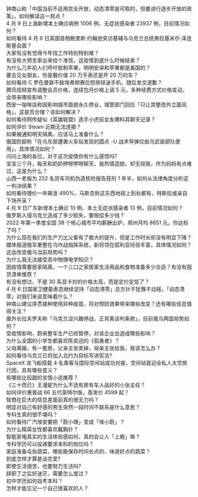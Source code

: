 钟南山称「中国当前不适用完全开放，动态清零是可取的，但要进行逐步开放的政策」，如何解读这一观点？  
4 月 9 日上海新增本土确诊病例 1006 例、无症状感染者 23937 例，目前情况如何？  
如何看待 4 月 9 日英国首相鲍里斯·约翰逊突访基辅与乌克兰总统弗拉基米尔·泽连斯基会面？  
大家有没有觉得今年找工作特别特别难？  
有没有大预言家出来给个准信，这疫情到底什么时候结束？  
为什么几年前人们呼吁抵制苹果，明明安卓和苹果都是美国的？  
要去见女朋友，你是戴价值 20 万手表还是开 20 万的车？  
如何看待 C 罗在曼联不敌埃弗顿赛后怒摔球迷手机，随后发文道歉？  
腾讯视频宣布调整会员价格，连续包月价格上调 5 元，多种续费方式价格变动，会带来哪些影响？  
西安一咖啡店称因影响城市面貌永久停业，城管部门回应「只让其整改外立面风格」，这是否合理？该如何解决？  
如何看待网传疑似《英雄联盟》选手小虎前女友爆料其聊天记录？  
如何评价 Steam 近期无法连接？  
如果被通知明天隔离，应该马上准备什么？  
俄国防部称「在乌东部遭袭火车站发现的圆点 -U 战术导弹仅由乌武装部队使用」，具体情况如何？  
问问上海的各位，对于这次疫情你有什么感悟吗?  
宝宝三个月，每天和奶奶咿呀咿呀聊天，我热情逗她，却无视我，作为妈妈有点难过，这是为什么？  
山西一老板为 252 名货车司机伪造核检报告获刑 1 年半，如何从法律角度分析这一判决结果？  
如何看待锂价一年飙涨 490%，马斯克称这东西地球上到处都有，特斯拉或亲自下场开采？  
4 月 9 日广东新增本土确诊 10 例、本土无症状感染者 13 例，目前情况如何？  
俄罗斯入侵乌克兰造成了多少损失，要赔偿多少钱？  
2022 年第一季度全国 38 个核心城市平均薪酬出炉，郑州月均 8651 元，你达标了吗？  
为什么现在我们的生产力比父辈有了极大的提升，但是工作时长却没有明显下降？  
媒体报道俄军重整在乌作战指挥系统，新将领在叙利亚经验丰富，具体情况如何？这会改变俄乌当前局势吗？  
为什么我无法接受高中物理电学知识？  
因疫情需要居家隔离，一个三口之家居家生活用品和食物准备多少合适？有没有囤货清单推荐？  
有没有想过，不是 30 系显卡炒的价格太高，而是定价定低了？  
4 月 6 日国家卫健委表态继续坚持「动态清零」总方针不犹豫不动摇，「动态清零」对我们来说意味着什么？  
钟南山建议序贯接种使用异种疫苗，将对预防效果带来哪些改变？还有哪些信息值得关注？  
俄外长拉夫罗夫称「乌克兰没兴趣停战，正背离谈判条款」，目前俄乌两国局势如何？  
受疫情影响，蔚来整车生产已经暂停，对该企业会造成哪些影响？  
为什么全国的小学生都喜欢陈奕迅的《孤勇者》？  
父母离婚，有一套房，父亲主张卖掉，母亲主张给我，我该怎么办？  
如何看待乌克兰已将加入北约为目标写进宪法?  
SpaceX 龙飞船搭载 4 名乘客与国际空间站成功对接，空间站首迎全私人太空旅行团，具有哪些意义？  
有哪些比较甜的言情小说推荐？  
《三十而已》王漫妮为什么不选有房有车人品好的小张主任？  
如何评价惠普战 66 五代英特尔版，首发价 4599 起？  
智商在巨大的信息差面前真的很无力吗？  
明显对自己有好感的男生突然一段时间不联系是什么意思？  
专科生真的很不堪吗？  
如何看待广汽埃安要把「蔚小理」变成「埃小蔚」？  
为什么精英女性都喜欢戴胸针？  
智能家电真实的生活体验感如何，真的会让人「上瘾」嘛？  
专科学历可以投递要求本科的岗位吗？  
家庭准备屯些蔬菜，哪些能保存时间长点的、味道好点的蔬菜？  
到底怎样才算是谈恋爱?  
即使生活很苦，也要努力生活吗?  
辞职了之后好迷茫，需要怎么度过？  
初中学历如何自考本科？  
怎样才能忘记一个自己很喜欢的人？  
